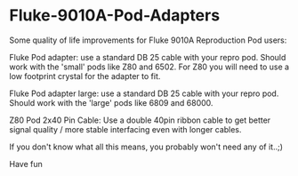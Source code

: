 # Fluke-9010A-Pod-Adapters

Some quality of life improvements for Fluke 9010A Reproduction Pod users:

Fluke Pod adapter: use a standard DB 25 cable with your repro pod. Should work with the 'small' pods like Z80 and 6502. For Z80 you will need to use a low footprint crystal for the adapter to fit.

Fluke Pod adapter large: use a standard DB 25 cable with your repro pod. Should work with the 'large' pods like 6809 and 68000.

Z80 Pod 2x40 Pin Cable: Use a double 40pin ribbon cable to get better signal quality / more stable interfacing even with longer cables.

If you don't know what all this means, you probably won't need any of it..;)

Have fun
